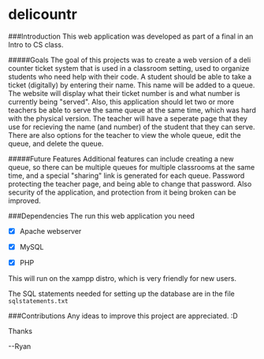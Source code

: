 # delicountr

###Introduction
This web application was developed as part of a final in an Intro to CS class.

#####Goals
The goal of this projects was to create a web version of a deli counter ticket system that is used in a classroom setting, used to 
organize students who need help with their code. A student should be able to take a ticket (digitally) by entering their name. 
This name will be added to a queue. The website will display what their ticket number is and what number is currently being "served".
Also, this application should let two or more teachers be able to serve the same queue at the same time, which was hard with the physical version. 
The teacher will have a seperate page that they use for recieving the name (and number) of the student that they can serve. 
There are also options for the teacher to view the whole queue, edit the queue, and delete the queue.


#####Future Features
Additional features can include creating a new queue, so there can be multiple queues for multiple classrooms at the same time, and a special "sharing" link is generated for each queue. 
Password protecting the teacher page, and being able to change that password. Also security of the application, and protection from it being broken can be improved. 

###Dependencies
The run this web application you need
- [x] Apache webserver
- [x] MySQL 
- [x] PHP 


This will run on the xampp distro, which is very friendly for new users. 


The SQL statements needed for setting up the database are in the file `sqlstatements.txt`

###Contributions
Any ideas to improve this project are appreciated. :D 

Thanks 

--Ryan 

